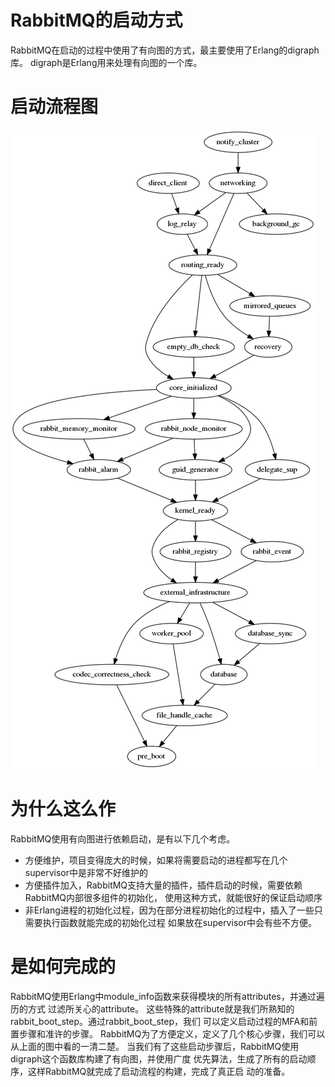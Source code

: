# RabbitMQ的启动方式
RabbitMQ在启动的过程中使用了有向图的方式，最主要使用了Erlang的digraph库。
digraph是Erlang用来处理有向图的一个库。
# 启动流程图
![启动流程图](./pictures/boot_graph.png)

# 为什么这么作
RabbitMQ使用有向图进行依赖启动，是有以下几个考虑。
* 方便维护，项目变得庞大的时候，如果将需要启动的进程都写在几个supervisor中是非常不好维护的
* 方便插件加入，RabbitMQ支持大量的插件，插件启动的时候，需要依赖RabbitMQ内部很多组件的初始化，
使用这种方式，就能很好的保证启动顺序
* 非Erlang进程的初始化过程，因为在部分进程初始化的过程中，插入了一些只需要执行函数就能完成的初始化过程
如果放在supervisor中会有些不方便。

# 是如何完成的
RabbitMQ使用Erlang中module_info函数来获得模块的所有attributes，并通过遍历的方式
过滤所关心的attribute。
这些特殊的attribute就是我们所熟知的rabbit_boot_step。通过rabbit_boot_step，我们
可以定义启动过程的MFA和前置步骤和准许的步骤。
RabbitMQ为了方便定义，定义了几个核心步骤，我们可以从上面的图中看的一清二楚。
当我们有了这些启动步骤后，RabbitMQ使用digraph这个函数库构建了有向图，并使用广度
优先算法，生成了所有的启动顺序，这样RabbitMQ就完成了启动流程的构建，完成了真正启
动的准备。
